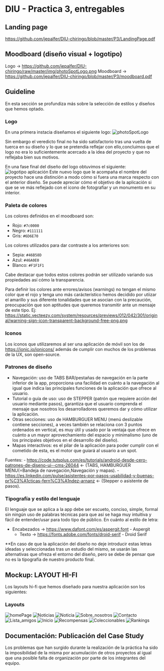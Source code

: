 # DIU - Practica 3, entregables

## Landing page
https://github.com/jepalfer/DIU-chiringo/blob/master/P3/LandingPage.pdf

## Moodboard (diseño visual + logotipo)   
Logo -> https://github.com/jepalfer/DIU-chiringo/raw/master/img/photoSpotLogo.png
Moodboard -> https://github.com/jepalfer/DIU-chiringo/blob/master/P3/moodboard.pdf

## Guideline
En esta sección se profundiza más sobre la selección de estilos y diseños que hemos optado.

### Logo 
En una primera instacia diseñamos el siguiente logo:
 ![photoSpotLogo](https://github.com/jepalfer/DIU-chiringo/assets/104898981/0c572043-6073-4cd8-9141-ef409692442a)

Sin embargo el veredicto final no ha sido satisfactorio tras una vuelta de tuerca en su diseño y lo que se pretendía reflejar con ello,concluimos que el logo no era lo suficientemente acercado a la idea del proyecto y que no reflejaba bien sus motivos.

En una fase final del diseño del logo obtuvimos el siguiente:
![logotipo aplicación](../img/photoSpotLogo.png)
Este nuevo logo que le acompaña el nombre del proyecto hace una distinción a modo cómo si fuera una marca respecto con el anterior diseño. Se puede apreciar cómo el objetivo de la aplicación si que se ve más reflejado con el icono de fotografiar y un monumento en su interior.
  
### Paleta de colores
Los colores definidos en el moodboard son:
  - Rojo: `#7c0000` 
  - Negro: `#111111`
  - Gris: `#6D6E70`
  
Los colores utilizados para dar contraste a los anteriores son:
  - Sepia: `#46B58D`
  - Azul: `#46A0E0`
  - Blanco: `#F1F1F1`

  Cabe destacar que todos estos colores podrán ser utilizado variando sus propiedades así cómo la transparencia.

 Para definir los colores ante errores/avisos (warnings) no tengan el mismo color que el rojo y tenga uno más carácterístico hemos decidido por utiizar el amarillo y sus diferente tonalidades que se asocian con la precaución, preocupación que son aptitudes que queremos transmitir ante un mensaje de este tipo.
  Ej: https://static.vecteezy.com/system/resources/previews/012/042/301/original/warning-sign-icon-transparent-background-free-png.png
  
 ### Iconos
 Los iconos que utilizaremos al ser una aplicación de móvil son los de https://ionic.io/ionicons/ además de cumplir con muchos de los problemas de la UX, son open-source.
 
 ### Patrones de diseño
  - Navegación: uso de TABS BAR/pestañas de navegación en la parte inferior de la app, proporciona una facilidad en cuánto a la navegación al igual que indica las principales funciones de la aplicación que ofrece al usuario.
  - Tutorial o guía de uso: uso de STEPPER (patrón que requiere acción del usuario mediante pasos), garantiza que el usuario comprenda el mensaje que nosotros los desarrolladores queremos dar y cómo utilizar la aplicación.
  - Otras secciones: uso de HAMBURGUER MENU (menú deslizable contiene secciones), a veces también se relaciona con 3 puntos ordenados en vertical, es muy útil y usado por la ventaja que ofrece en cuánto a un mayor aprovechamiento del espacio y minimalismo (uno de los principales objetivos en el desarrollo del diseño). 
  - Mapas interactivos: es el pilar de la aplicación para poder cumplir con el cometido de esta, es el motor que guiará al usuario a un spot.
  
  
  Fuentes: -  https://code.tutsplus.com/es/tutorials/android-desde-cero-patrones-de-diseno-ui--cms-26044 <- (TABS, HAMBURGUER MENU(=Bandeja de navegación,Navegación y mapas).
           - https://es.linkedin.com/pulse/asistentes-por-pasos-usabilidad-y-buenas-pr%C3%A1cticas-fern%C3%A1ndez-arnanz <- (Stepper o asistente de pasos).
                                                                                                                    
 ### Tipografía y estilo del lenguaje
 El lenguaje que se aplica a la app debe ser escueto, conciso, simple, formal sin ningún uso de palabras técnicas para que así se haga muy intuitiva y fácil de entender/usar para todo tipo de público.
 En cuánto al estilo de letra:
- Encabezados -> https://www.dafont.com/es/aspergit.font - Aspergit
  - Texto -> https://fonts.adobe.com/fonts/droid-serif - Droid Serif
  
**En caso de que la aplicación del diseño no deje introducir estas letras ideadas y seleccionadas tras un estudio del mismo, se usarán las alternativas que ofreza el entorno del diseño, pero se debe de pensar que no es la tipografía de nuestro producto final.


## Mockup: LAYOUT HI-FI
Los layouts hi-fi que hemos diseñado para nuestra aplicación son los siguientes:
### Layouts
![homePage](../img/photoSpot_homepageHIFI.png)
![Noticias](../img/NoticiasHIFI.png)
![Noticia](../img/NoticiaHIFI.png)
![Sobre_nosotros](../img/Sobre_nosotrosHIFI.png)
![Contacto](../img/ContactoHIFI.png)
![Lista_amigos](../img/Lista_de_amigosHIFI.png)
![Inicio](../img/InicioHIFI.png)
![Recompensas](../img/RecompensasHIFI.png)
![Coleccionables](../img/ColeccionablesHIFI.png)
![Rankings](../img/RankingsHIFI.png)

## Documentación: Publicación del Case Study
Los problemas que han surgido durante la realización de la práctica ha sido la imposibilidad de la misma por acumulación de otros proyectos al igual que una posible falta de organización por parte de los integrantes del equipo.
 
